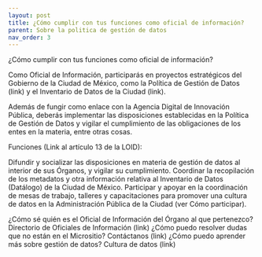```yaml
---
layout: post
title: ¿Cómo cumplir con tus funciones como oficial de información? 
parent: Sobre la politica de gestión de datos
nav_order: 3
---
```


 ¿Cómo cumplir con tus funciones como oficial de información? 

Como Oficial de Información, participarás en proyectos estratégicos del Gobierno de la Ciudad de México, como la Política de Gestión de Datos (link) y el Inventario de Datos de la Ciudad (link). 

Además de fungir como enlace con la Agencia Digital de Innovación Pública, deberás implementar las disposiciones establecidas en la Política de Gestión de Datos y vigilar el cumplimiento de las obligaciones de los entes en la materia, entre otras cosas. 

Funciones  (Link al artículo 13 de la LOID): 

Difundir y socializar las disposiciones en materia de gestión de datos al interior de sus Órganos, y vigilar su cumplimiento. 
Coordinar la recopilación de los metadatos y otra información relativa al Inventario de Datos (Datálogo) de la Ciudad de México. 
Participar y apoyar en la coordinación de mesas de trabajo, talleres y capacitaciones para promover una cultura de datos en la Administración Pública de la Ciudad (ver Cómo participar). 

¿Cómo sé quién es el Oficial de Información del Órgano al que pertenezco? Directorio de Oficiales de Información (link)
¿Cómo puedo resolver dudas que no están en el Micrositio? Contáctanos (link)
¿Cómo puedo aprender más sobre gestión de datos? Cultura de datos (link)
